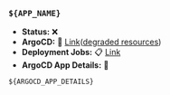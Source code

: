 ### `${APP_NAME}`
* __Status:__ :x:
* __ArgoCD:__ :link: [Link](https://${ARGOCD_SERVER}/applications/argocd/${APP_NAME}?view=tree&resource=)([degraded resources](https://${ARGOCD_SERVER}/applications/argocd/${APP_NAME}?view=tree&resource=health%3ADegraded))
* __Deployment Jobs:__ :clipboard: [Link](https://github.com/${REPO}/actions/runs/${RUN_ID})
* __ArgoCD App Details:__ :ring_buoy:
```
${ARGOCD_APP_DETAILS}
```
